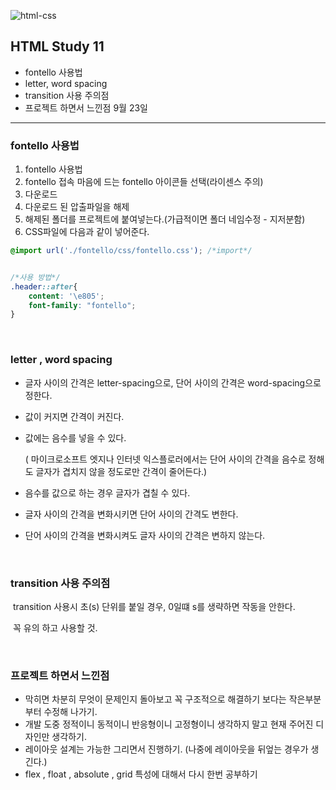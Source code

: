 ![html-css](https://user-images.githubusercontent.com/31315644/64251759-3252cb00-cf54-11e9-88f9-922505f9789e.jpeg)

## HTML Study 11

- fontello 사용법
- letter, word spacing
- transition 사용 주의점
- 프로젝트 하면서 느낀점 9월 23일

---------------------------

### fontello 사용법

1. fontello 사용법 
2. fontello 접속 마음에 드는 fontello 아이콘들 선택(라이센스 주의)
3. 다운로드
4. 다운로드 된 압출파일을 해제
5. 해제된 폴더를 프로젝트에 붙여넣는다.(가급적이면 폴더 네임수정 - 지저분함)
6. CSS파일에 다음과 같이 넣어준다.

~~~css
@import url('./fontello/css/fontello.css'); /*import*/


/*사용 방법*/
.header::after{
    content: '\e805';
    font-family: "fontello";
}
~~~



<br/>



### letter , word spacing

- 글자 사이의 간격은 letter-spacing으로, 단어 사이의 간격은 word-spacing으로 정한다.

- 값이 커지면 간격이 커진다.

- 값에는 음수를 넣을 수 있다.

  ( 마이크로소프트 엣지나 인터넷 익스플로러에서는 단어 사이의 간격을 음수로 정해도 글자가 겹치지 않을 정도로만 간격이 줄어든다.)

- 음수를 값으로 하는 경우 글자가 겹칠 수 있다.

- 글자 사이의 간격을 변화시키면 단어 사이의 간격도 변한다.

- 단어 사이의 간격을 변화시켜도 글자 사이의 간격은 변하지 않는다.

<br/>



### transition 사용 주의점

​	transition 사용시 초(s) 단위를 붙일 경우, 0일떄 s를 생략하면 작동을 안한다.

​	꼭 유의 하고 사용할 것.

<br/>

### 프로젝트 하면서 느낀점 

- 막히면 차분히 무엇이 문제인지 돌아보고 꼭 구조적으로 해결하기 보다는 작은부분부터 수정해 나가기.
- 개발 도중 정적이니 동적이니 반응형이니 고정형이니 생각하지 말고 현재 주어진 디자인만 생각하기.
- 레이아웃 설계는 가능한 그리면서 진행하기. (나중에 레이아웃을 뒤엎는 경우가 생긴다.)
- flex , float , absolute , grid 특성에 대해서 다시 한번 공부하기

<br/>

